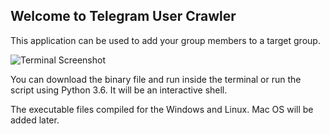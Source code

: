 ## Welcome to Telegram User Crawler

This application can be used to add your group members to a target group.

![Terminal Screenshot](https://raw.githubusercontent.com/mjavadhpour/telegram-member-inviter/master/assets/images/screenshot.png)

You can download the binary file and run inside the terminal or run the script using Python 3.6.
It will be an interactive shell.

The executable files compiled for the Windows and Linux. Mac OS will be added later.
